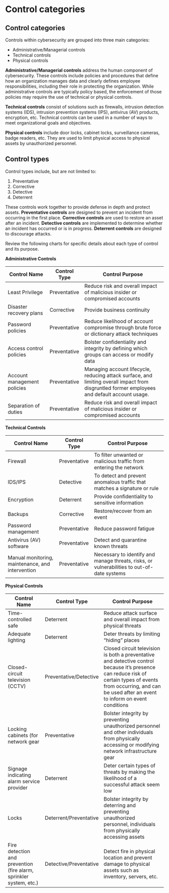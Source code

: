 # Control categories

## Control categories

Controls within cybersecurity are grouped into three main categories:

- Administrative/Managerial controls
- Technical controls
- Physical controls

**Administrative/Managerial controls** address the human component of cybersecurity. These controls include policies and procedures that define how an organization manages data and clearly defines employee responsibilities, including their role in protecting the organization. While administrative controls are typically policy based, the enforcement of those policies may require the use of technical or physical controls.

**Technical controls** consist of solutions such as firewalls, intrusion detection systems (IDS), intrusion prevention systems (IPS), antivirus (AV) products, encryption, etc. Technical controls can be used in a number of ways to meet organizational goals and objectives.

**Physical controls** include door locks, cabinet locks, surveillance cameras, badge readers, etc. They are used to limit physical access to physical assets by unauthorized personnel.

## Control types

Control types include, but are not limited to:

1. Preventative
2. Corrective
3. Detective
4. Deterrent

These controls work together to provide defense in depth and protect assets. **Preventative controls** are designed to prevent an incident from occurring in the first place. **Corrective controls** are used to restore an asset after an incident. **Detective controls** are implemented to determine whether an incident has occurred or is in progress. **Deterrent controls** are designed to discourage attacks.

Review the following charts for specific details about each type of control and its purpose.

**Administrative Controls** 

| **Control Name**            | **Control Type** | **Control Purpose**                                                                                                                              |
|-----------------------------|------------------|--------------------------------------------------------------------------------------------------------------------------------------------------|
| Least Privilege             | Preventative     | Reduce risk and overall impact of malicious  insider or compromised accounts                                                                     |
| Disaster recovery plans     | Corrective       | Provide business continuity                                                                                                                      |
| Password policies           | Preventative     | Reduce likelihood of account  compromise through brute force  or dictionary attack techniques                                                    |
| Access control policies     | Preventative     | Bolster confidentiality and  integrity by defining which  groups can access or modify data                                                       |
| Account management policies | Preventative     | Managing account lifecycle,  reducing attack surface, and  limiting overall impact from disgruntled former employees  and default account usage. |
| Separation of duties        | Preventative     | Reduce risk and overall impact  of malicious insider or  compromised accounts                                                                    |

**Technical Controls** 

| **Control Name**                                 | **Control Type** | **Control Purpose**                                                                        |
|--------------------------------------------------|------------------|--------------------------------------------------------------------------------------------|
| Firewall                                         | Preventative     | To filter unwanted or malicious traffic from entering the network                          |
| IDS/IPS                                          | Detective        | To detect and prevent anomalous traffic that matches a signature or rule                   |
| Encryption                                       | Deterrent        | Provide confidentiality to sensitive information                                           |
| Backups                                          | Corrective       | Restore/recover from an event                                                              |
| Password management                              | Preventative     | Reduce password fatigue                                                                    |
| Antivirus (AV) software                          | Preventative     | Detect and quarantine known threats                                                        |
| Manual monitoring, maintenance, and intervention | Preventative     | Necessary to identify and manage threats, risks, or vulnerabilities to out-of-date systems |

**Physical Controls**

| Control Name                                                       | Control Type           | Control Purpose                                                                                                                                                                                                      |
|--------------------------------------------------------------------|------------------------|----------------------------------------------------------------------------------------------------------------------------------------------------------------------------------------------------------------------|
| Time-controlled safe                                               | Deterrent              | Reduce attack surface and overall impact from physical threats                                                                                                                                                       |
| Adequate lighting                                                  | Deterrent              | Deter threats by limiting “hiding” places                                                                                                                                                                            |
| Closed-circuit television (CCTV)                                   | Preventative/Detective | Closed circuit television is both a preventative and detective control because it’s presence can reduce risk of certain types of events from occurring, and can be used after an event to inform on event conditions |
| Locking cabinets (for network gear                                 | Preventative           | Bolster integrity by preventing unauthorized personnel and other individuals from physically accessing or modifying network infrastructure gear                                                                      |
| Signage indicating alarm service provider                          | Deterrent              | Deter certain types of threats by making the likelihood of a successful attack seem low                                                                                                                              |
| Locks                                                              | Deterrent/Preventative | Bolster integrity by deterring and preventing unauthorized personnel, individuals from physically accessing assets                                                                                                   |
| Fire detection and prevention (fire alarm, sprinkler system, etc.) | Detective/Preventative | Detect fire in physical location and prevent damage to physical assets such as inventory, servers, etc.                                                                                                              |
